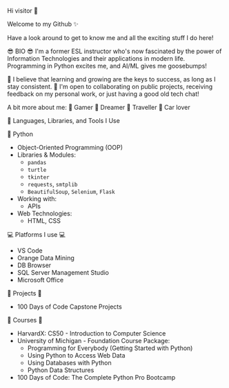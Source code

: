Hi visitor 👋

Welcome to my Github ✨ 

Have a look around to get to know me and all the exciting stuff I do here!

😎 BIO 😎
I'm a former ESL instructor who's now fascinated by the power of Information Technologies and their applications in modern life. Programming in Python excites me, and AI/ML gives me goosebumps!

🌱 I believe that learning and growing are the keys to success, as long as I stay consistent.
🤝 I'm open to collaborating on public projects, receiving feedback on my personal work, or just having a good old tech chat!

A bit more about me:
🔹 Gamer
🔹 Dreamer
🔹 Traveller
🔹 Car lover

🔧 Languages, Libraries, and Tools I Use

🐍 Python
- Object-Oriented Programming (OOP)
- Libraries & Modules:
  - `pandas`
  - `turtle`
  - `tkinter`
  - `requests`, `smtplib`
  - `BeautifulSoup`, `Selenium`, `Flask`
- Working with:
  - APIs
- Web Technologies:
  - HTML, CSS

💻 Platforms I use 💻
   - VS Code
   - Orange Data Mining
   - DB Browser
   - SQL Server Management Studio
   - Microsoft Office

📂 Projects 📂
   - 100 Days of Code Capstone Projects

🏅 Courses 🏅
   - HarvardX: CS50 - Introduction to Computer Science
   - University of Michigan - Foundation Course Package:
     * Programming for Everybody (Getting Started with Python)
     * Using Python to Access Web Data
     * Using Databases with Python
     * Python Data Structures
   - 100 Days of Code: The Complete Python Pro Bootcamp
